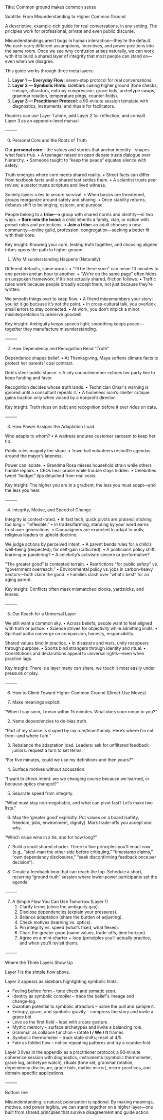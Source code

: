 Title: Common ground makes common sense

Subtitle: From Misunderstanding to Higher Common Ground

A descriptive, example-rich guide for real conversations, in any setting.
The priciples work for professional, private and even public discurse.

Misunderstandings aren’t bugs in human interaction—they’re the default. We each carry different assumptions, incentives, and power positions into the same room. Once we see why confusion arises naturally, we can work with it to build a shared layer of integrity that most people can stand on—even when we disagree.

This guide works through three meta layers:
1. **Layer 1 — Everyday Flow:** seven-step protocol for real conversations.
2. **Layer 2 — Symbolic Hints:** sidebars cueing higher ground (tone checks, lineage, attractors, entropy compression, grace bids, archetype swaps, grammar rotation, temperature pings, counter‑folds).
3. **Layer 3 — Practitioner Protocol:** a 90‑minute session template with diagnostics, instruments, and rituals for facilitators.

Readers can use Layer 1 alone, add Layer 2 for reflection, and consult Layer 3 as an appendix-level manual.

⸻

0) Personal Core and the Roots of Truth

Our **personal core**—the values and stories that anchor identity—shapes what feels true.
        •       A teenager raised on open debate trusts dialogue over hierarchy.
        •       Someone taught to “keep the peace” equates silence with safety.

Truth emerges where core meets shared reality.
        •       Street facts can differ from textbook facts until a shared test settles them.
        •       A scientist trusts peer review; a pastor trusts scripture and lived witness.

Society layers rules to secure survival.
        •       When basics are threatened, groups reorganize around safety and sharing.
        •       Once stability returns, debates shift to belonging, esteem, and purpose.

People belong to a **tribe**—a group with shared norms and identity—in two ways.
        •       **Born into the bond:** a child inherits a family, clan, or nation with preset roles and protections.
        •       **Join a tribe:** an adult chooses a new community—online guild, profession, congregation—seeking a better fit with their core.

Key insight: Knowing your core, testing truth together, and choosing aligned tribes opens the path to higher ground.

1) Why Misunderstanding Happens (Naturally)

Different defaults, same words.
	•	“I’ll be there soon” can mean 10 minutes to one person and an hour to another.
	•	“We’re on the same page” often hides an unspoken framework; if it’s not actually shared, friction follows.
	•	Traffic rules work because people broadly accept them, not just because they’re written.

We smooth things over to keep flow.
	•	A friend misremembers your story; you let it go because it’s not the point.
	•	In cross-cultural talk, you overlook small errors to stay connected.
	•	At work, you don’t nitpick a minor misinterpretation to preserve goodwill.

Key insight: Ambiguity keeps speech light; smoothing keeps peace—together they manufacture misunderstanding.

⸻

2) How Dependency and Recognition Bend “Truth”

Dependence shapes belief.
        •       At Thanksgiving, Maya softens climate facts to protect her parents' coal contract.

Debts steer public stance.
        •       A city councilmember echoes her party line to keep funding and favor.

Recognition decides whose truth lands.
        •       Technician Omar's warning is ignored until a consultant repeats it.
        •       A homeless man’s shelter critique gains traction only when voiced by a nonprofit director.

Key insight: Truth rides on debt and recognition before it ever rides on data.

⸻

3) How Power Assigns the Adaptation Load

Who adapts to whom?
        •       A waitress endures customer sarcasm to keep her tip.

Public roles magnify the slope.
        •       Town hall volunteers reshuffle agendas around the mayor’s lateness.

Power can isolate.
        •       Grandma Rosa misses household strain while others handle repairs.
        •       CEOs hear praise while trouble stays hidden.
        •       Celebrities tweet “budget” tips detached from real costs.

Key insight: The higher you are in a gradient, the less you must adapt—and the less you hear.

⸻

4) Integrity, Motive, and Speed of Change

Integrity is context-rated.
	•	In fast tech, quick pivots are praised; sticking too long = “inflexible.”
	•	In trades/farming, standing by your word earns trust over generations.
	•	Campaigners are expected to adapt to polls; religious leaders to uphold doctrine.

We judge actions by perceived intent.
	•	A parent bends rules for a child’s well-being (respected); for self-gain (criticized).
	•	A politician’s policy shift: learning or pandering?
	•	A celebrity’s activism: sincere or performative?

“The greater good” is contested terrain.
	•	Restrictions “for public safety” vs. “government overreach.”
	•	Environmental policy vs. jobs in carbon-heavy sectors—both claim the good.
	•	Families clash over “what’s best” for an aging parent.

Key insight: Conflicts often mask mismatched clocks, yardsticks, and lenses.

⸻

5) Our Reach for a Universal Layer

We still want a common sky.
	•	Across beliefs, people want to feel aligned with truth or justice.
	•	Science strives for objectivity while admitting limits.
	•	Spiritual paths converge on compassion, honesty, responsibility.

Shared values bind in practice.
	•	In disasters and wars, unity reappears through purpose.
	•	Sports bind strangers through identity and ritual.
	•	Constitutions and declarations appeal to universal rights—even when practice lags.

Key insight: There is a layer many can share; we touch it most easily under pressure or play.

⸻

6) How to Climb Toward Higher Common Ground (Direct-Use Moves)

1) Make meanings explicit.

“When I say soon, I mean within 15 minutes. What does soon mean to you?”

2) Name dependencies to de-bias truth.

“Part of my stance is shaped by my role/team/family. Here’s where I’m not free—and where I am.”

3) Rebalance the adaptation load.
Leaders: ask for unfiltered feedback; juniors: request a turn to set terms.

“For five minutes, could we use my definitions and then yours?”

4) Surface motives without accusation.

“I want to check intent: are we changing course because we learned, or because optics changed?”

5) Separate speed from integrity.

“What must stay non-negotiable, and what can pivot fast? Let’s make two lists.”

6) Map the ‘greater good’ explicitly.
Put values on a board (safety, freedom, jobs, environment, dignity). Mark trade-offs you accept and why.

“Which value wins in a tie, and for how long?”

7) Build a small shared charter.
Three to five principles you’ll enact now (e.g., “steel-man the other side before critiquing,” “timestamp claims,” “own dependency disclosures,” “seek disconfirming feedback once per decision”).

8) Create a feedback loop that can reach the top.
Schedule a short, recurring “ground truth” session where lower-power participants set the agenda.

⸻

7) A Simple Flow You Can Use Tomorrow (Layer 1)
	1.	Clarify terms (close the ambiguity gap).
	2.	Disclose dependencies (explain your pressures).
	3.	Balance adaptation (share the burden of adjusting).
	4.	Check motives (learning vs. optics).
	5.	Pin integrity vs. speed (what’s fixed, what flexes).
	6.	Chart the greater good (name values, trade-offs, time horizon).
	7.	Agree on a mini-charter + loop (principles you’ll actually practice, and when you’ll revisit them).

⸻

Where the Three Layers Show Up

Layer 1 is the simple flow above.

Layer 2 appears as sidebars highlighting symbolic hints:
- Feeling before form – tone check and somatic scan.
- Identity as symbolic compiler – trace the belief's lineage and change‑log.
- Quantum potential to symbolic attractors – name the pull and sample it.
- Entropy, grace, and symbolic gravity – compress the story and invite a grace bid.
- Love as the first field – lead with a care gesture.
- Mythic memory – surface archetypes and invite a balancing role.
- Grammar as collapse function – rotate **I / We / It** frames.
- Symbolic thermometer – track state shifts; reset at 4/5.
- Fate as folded flow – notice repeating patterns and try a counter‑fold.

Layer 3 lives in the appendix as a practitioner protocol: a 90‑minute coherence session with diagnostics, instruments (symbolic thermometer, grace log, archetype watch), rituals (tone set, grammar rotation, dependency disclosure, grace bids, mythic mirror), micro-practices, and domain-specific applications.

⸻

Bottom line

Misunderstanding is natural; polarization is optional. By making meanings, motives, and power legible, we can stand together on a higher layer—one built from shared principles that survive disagreement and guide action.
